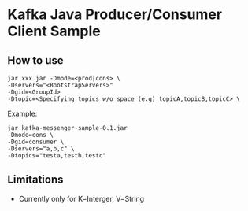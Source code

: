 # Kafka Java Producer/Consumer Client Sample

## How to use 

```
jar xxx.jar -Dmode=<prod|cons> \
-Dservers="<BootstrapServers>"
-Dgid=<GroupId>
-Dtopic=<Specifying topics w/o space (e.g) topicA,topicB,topicC> \

```

Example:

```
jar kafka-messenger-sample-0.1.jar
-Dmode=cons \
-Dgid=consumer \
-Dservers="a,b,c" \
-Dtopics="testa,testb,testc"
```

## Limitations
* Currently only for K=Interger, V=String